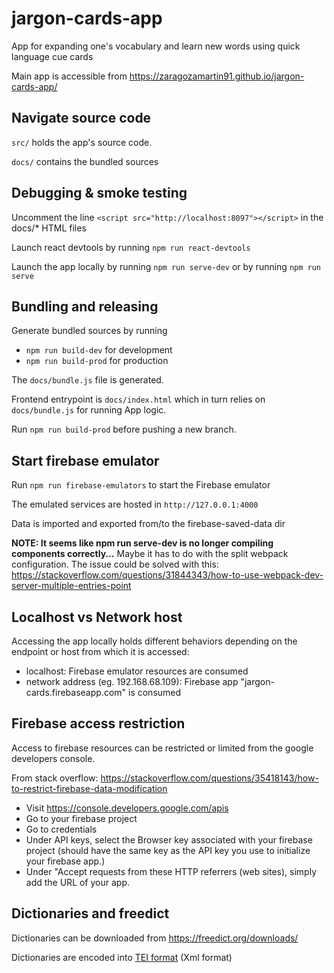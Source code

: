 # jargon-cards-app

App for expanding one's vocabulary and learn new words using quick language cue cards

Main app is accessible from https://zaragozamartin91.github.io/jargon-cards-app/

## Navigate source code

`src/` holds the app's source code.

`docs/` contains the bundled sources

## Debugging & smoke testing

Uncomment the line `<script src="http://localhost:8097"></script>` in the docs/* HTML files

Launch react devtools by running `npm run react-devtools`

Launch the app locally by running `npm run serve-dev` or by running `npm run serve`

## Bundling and releasing

Generate bundled sources by running
* `npm run build-dev` for development
* `npm run build-prod` for production

The `docs/bundle.js` file is generated.

Frontend entrypoint is `docs/index.html` which in turn relies on  `docs/bundle.js` for running App logic.

Run `npm run build-prod` before pushing a new branch.

## Start firebase emulator

Run `npm run firebase-emulators` to start the Firebase emulator

The emulated services are hosted in `http://127.0.0.1:4000`

Data is imported and exported from/to the firebase-saved-data dir

**NOTE: It seems like npm run serve-dev is no longer compiling components correctly...**
Maybe it has to do with the split webpack configuration.
The issue could be solved with this: https://stackoverflow.com/questions/31844343/how-to-use-webpack-dev-server-multiple-entries-point 

## Localhost vs Network host

Accessing the app locally holds different behaviors depending on the endpoint or host from which it is accessed:
- localhost: Firebase emulator resources are consumed
- network address (eg. 192.168.68.109): Firebase app "jargon-cards.firebaseapp.com" is consumed

## Firebase access restriction

Access to firebase resources can be restricted or limited from the google developers console.

From stack overflow: https://stackoverflow.com/questions/35418143/how-to-restrict-firebase-data-modification

* Visit https://console.developers.google.com/apis
* Go to your firebase project
* Go to credentials
* Under API keys, select the Browser key associated with your firebase project (should have the same key as the API key you use to initialize your firebase app.)
* Under "Accept requests from these HTTP referrers (web sites), simply add the URL of your app.

## Dictionaries and freedict

Dictionaries can be downloaded from https://freedict.org/downloads/

Dictionaries are encoded into [TEI format](https://cdrh.unl.edu/articles/basicguide/TEI) (Xml format)

